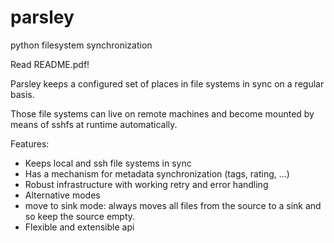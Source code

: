 # parsley
python filesystem synchronization

Read README.pdf!

Parsley keeps a configured set of places in file systems in sync on a regular basis.

Those file systems can live on remote machines and become mounted
by means of sshfs at runtime automatically.

Features:

- Keeps local and ssh file systems in sync
- Has a mechanism for metadata synchronization (tags, rating, ...)
- Robust infrastructure with working retry and error handling
- Alternative modes
 - move to sink mode: always moves all files from the source to a sink and so keep the source empty.
- Flexible and extensible api
